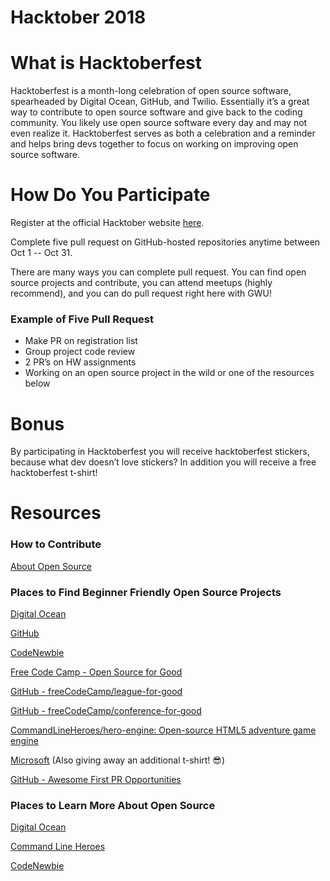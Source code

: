 # Hacktober 2018

# What is Hacktoberfest
Hacktoberfest is a month-long celebration of open source software, spearheaded by Digital Ocean, GitHub, and Twilio. Essentially it’s a great way to contribute to open source software and give back to the coding community. You likely use open source software every day and may not even realize it. Hacktoberfest serves as both a celebration and a reminder and helps bring devs together to focus on working on improving open source software.

# How Do You Participate
Register at the official Hacktober website [here](https://hacktoberfest.digitalocean.com/).

Complete five pull request on GitHub-hosted repositories anytime between Oct 1 -- Oct 31.

There are many ways you can complete pull request. You can find open source projects and contribute, you can attend meetups (highly recommend), and you can do pull request right here with GWU!  

### Example of Five Pull Request
* Make PR on registration list
* Group project code review
* 2 PR’s on HW assignments 
* Working on an open source project in the wild or one of the resources below

# Bonus
By participating in Hacktoberfest you will receive hacktoberfest stickers, because what dev doesn’t love stickers? In addition you will receive a free hacktoberfest t-shirt!

# Resources

### How to Contribute

[About Open Source](https://opensource.guide/how-to-contribute/)

### Places to Find Beginner Friendly Open Source Projects

[Digital Ocean](https://hacktoberfest.digitalocean.com/#projects)

[GitHub](https://help.github.com/articles/finding-open-source-projects-on-github/)

[CodeNewbie](https://www.codenewbie.org/)

[Free Code Camp - Open Source for Good](https://www.freecodecamp.org/nonprofits/)

[GitHub - freeCodeCamp/league-for-good](https://github.com/freeCodeCamp/league-for-good)

[GitHub - freeCodeCamp/conference-for-good](https://github.com/freeCodeCamp/conference-for-good)

[CommandLineHeroes/hero-engine: Open-source HTML5 adventure game engine](https://github.com/CommandLineHeroes/hero-engine)

[Microsoft](https://opensource.microsoft.com/) (Also giving away an additional t-shirt! 😎)

[GitHub - Awesome First PR Opportunities](https://github.com/MunGell/awesome-for-beginners)

### Places to Learn More About Open Source
[Digital Ocean](https://hacktoberfest.digitalocean.com/)

[Command Line Heroes](https://www.redhat.com/en/command-line-heroes)

[CodeNewbie](https://www.codenewbie.org/podcast)


